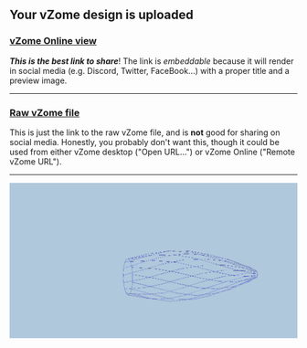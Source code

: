 ## Your vZome design is uploaded

### [vZome Online view][embed]

***This is the best link to share***!  The link is *embeddable* because it will render in social media (e.g. Discord, Twitter, FaceBook...) with a proper title and a preview image.

---

### [Raw vZome file][raw]

This is just the link to the raw vZome file, and is **not** good for
sharing on social media.
Honestly, you probably don't want this, though it could be used from either
vZome desktop ("Open URL...") or vZome Online ("Remote vZome URL").

---

![Image](<Bamboo frame new save no door.png>)


[embed]: <https://vzome.com/app/embed.py?url=https://raw.githubusercontent.com/ThynStyx/vzome-sharing/main/2021/10/25/22-27-07-Bamboo%2Bframe%2Bnew%2Bsave%2Bno%2Bdoor/Bamboo+frame+new+save+no+door.vZome>
[raw]: <https://raw.githubusercontent.com/ThynStyx/vzome-sharing/main/2021/10/25/22-27-07-Bamboo+frame+new+save+no+door/Bamboo frame new save no door.vZome>

